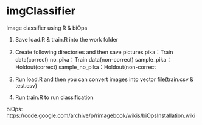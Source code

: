 # imgClassifier

Image classifier using R & biOps

 1) Save load.R & train.R into the work folder 
 
 2) Create following directories and then save pictures
 pika：Train data(correct)
 no_pika：Train data(non-correct)
 sample_pika：Holdout(correct)
 sample_no_pika：Holdout(non-correct
 
 3) Run load.R and then you can convert images into vector file(train.csv & test.csv)
 
 4) Run train.R to run classification

biOps:
https://code.google.com/archive/p/rimagebook/wikis/biOpsInstallation.wiki
